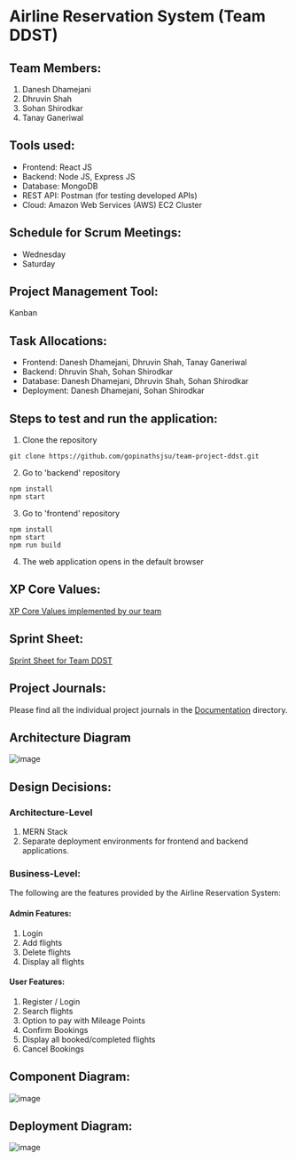 # Airline Reservation System (Team DDST)

## Team Members:
1. Danesh Dhamejani
2. Dhruvin Shah
3. Sohan Shirodkar
4. Tanay Ganeriwal

## Tools used:
- Frontend: React JS
- Backend: Node JS, Express JS
- Database: MongoDB
- REST API: Postman (for testing developed APIs)
- Cloud: Amazon Web Services (AWS) EC2 Cluster

## Schedule for Scrum Meetings:
- Wednesday
- Saturday

## Project Management Tool:
Kanban

## Task Allocations:
- Frontend: Danesh Dhamejani, Dhruvin Shah, Tanay Ganeriwal
- Backend:  Dhruvin Shah, Sohan Shirodkar
- Database: Danesh Dhamejani, Dhruvin Shah, Sohan Shirodkar
- Deployment: Danesh Dhamejani, Sohan Shirodkar

## Steps to test and run the application:
1. Clone the repository
```
git clone https://github.com/gopinathsjsu/team-project-ddst.git
```
2. Go to 'backend' repository
```
npm install
npm start
```
3. Go to 'frontend' repository
```
npm install
npm start
npm run build
```
4. The web application opens in the default browser

## XP Core Values:
[XP Core Values implemented by our team](https://github.com/gopinathsjsu/team-project-ddst/blob/main/Documentation/XP_Core_Values.md)

## Sprint Sheet:
[Sprint Sheet for Team DDST](https://github.com/gopinathsjsu/team-project-ddst/blob/main/Documentation/Sprint_Sheet.xlsx)

## Project Journals:
Please find all the individual project journals in the [Documentation](https://github.com/gopinathsjsu/team-project-ddst/tree/main/Documentation/) directory.

## Architecture Diagram
![image](https://user-images.githubusercontent.com/31564740/144546225-490e07ed-eb5a-452d-ad6c-8806c54985f6.png)

## Design Decisions:
### Architecture-Level
1. MERN Stack
2. Separate deployment environments for frontend and backend applications.

### Business-Level:
The following are the features provided by the Airline Reservation System:
#### Admin Features:
1. Login
2. Add flights
3. Delete flights
4. Display all flights
#### User Features:
1. Register / Login
2. Search flights
3. Option to pay with Mileage Points
4. Confirm Bookings
5. Display all booked/completed flights
6. Cancel Bookings

## Component Diagram:
![image](https://user-images.githubusercontent.com/31564740/144547640-09531f6e-e47c-468d-a792-1ed0a93c0e5c.png)

## Deployment Diagram:
![image](https://user-images.githubusercontent.com/31564740/144547734-17dea822-11ec-4ab5-9b87-a31794cafc70.png)
